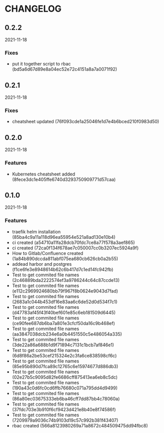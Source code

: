 # CHANGELOG

<!--- next entry here -->

## 0.2.2
2021-11-18

### Fixes

- put it together script to rbac (bd5a6d67d89e8a04ec52e72c4151a8a7a0071f92)

## 0.2.1
2021-11-18

### Fixes

- cheatsheet updated (76f093cde1a25046fe1d7e4b6bced210f0983d50)

## 0.2.0
2021-11-18

### Features
- Kubernetes cheatsheet added (8fece3dc1e405ffe6740d3293750909771d57caa)

## 0.1.0
2021-11-18

### Features

- traefik helm installation (85ba4c9a11a118d96ea55954e521a8ad130e10b4)
- ci created (a54710a11fa28dcb70fdc7ce8a77f578a3aef865)
- ci created (72ca0f134f678ae7c050007cc0b3207ec5924a9f)
- How to Gitlab/Confluence created (1a84b890dccda811abf075ea680cb626cb0a2b55)
- addead harbor and postgres (f1ce6fe3e8948614b62c6b417d7c1ed14fc942fb)
- Test to get commited file names (2c46889bda2222574ef3a9786244c64c87ccde13)
- Test to get commited file names (e112c2969924680bb79f967f8b0624e9043d7fad)
- Test to get commited file names (2683a1c044b453df16e83aa6c6de52d0d534f7c1)
- Test to get commited file names (d47783af45f43f40bef601e85c6eb181509d6445)
- Test to get commited file names (ce90fee687db6ba7a801e3cfcf50da16c9b468ef)
- Test to get commited file names (aa3847038dcb234e6a0b4451550c5e486054a335)
- Test to get commited file names (3de22a86a688b1d9f71894c7131c1bcb7af846e1)
- Test to get commited file names (6d8f86a2be53cef215324e2c3fa6ce838598cf6c)
- Test to get commited file names (85e95b890d7fca89c12765c6e15974677d886db3)
- Test to get commited file names (02e27b5c9095d82fe6686cff875413ea6eb8c5dc)
- Test to get commited file names (190a43c0d6fc0cd6ffb76680c071a795dd4d9499)
- Test to get commited file names (86a80ec03675333eb6ba46cff7dd87bb4c78060a)
- Test to get commited file names (37fdc703e3b910f6cf9423d421e8b40e8f74586f)
- Test to get commited file names (7209979a9036c74b9103d19c57c992b381f43407)
- rbac created (566a8123980269a71a8672c484509475dd94fbc8)